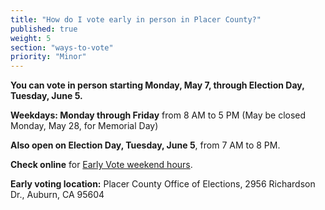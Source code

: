 ```yaml
---
title: "How do I vote early in person in Placer County?"
published: true
weight: 5
section: "ways-to-vote"
priority: "Minor"
---
```


**You can vote in person starting Monday, May 7, through Election Day, Tuesday, June 5.**  

**Weekdays: Monday through Friday** from 8 AM to 5 PM (May be closed Monday, May 28, for Memorial Day)  

**Also open on Election Day, Tuesday, June 5**, from 7 AM to 8 PM.  

**Check online** for [Early Vote weekend hours](http://www.placerelections.com/voting-before-election-day.aspx).  

**Early voting location:** Placer County Office of Elections, 2956 Richardson Dr., Auburn, CA 95604  
